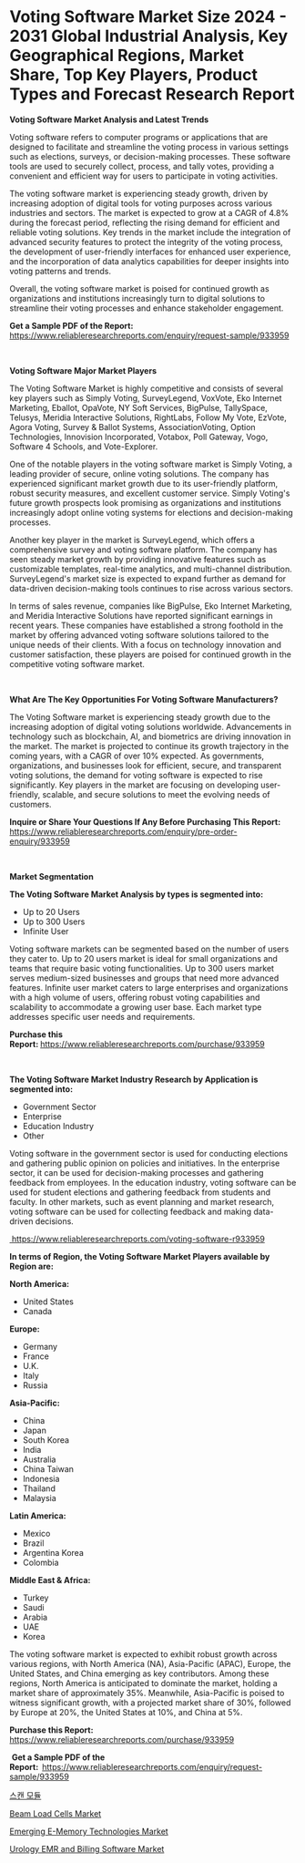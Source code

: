 <p><h1>Voting Software Market Size 2024 - 2031 Global Industrial Analysis, Key Geographical Regions, Market Share, Top Key Players, Product Types and Forecast Research Report</h1></p><p><strong>Voting Software Market Analysis and Latest Trends</strong></p>
<p><p>Voting software refers to computer programs or applications that are designed to facilitate and streamline the voting process in various settings such as elections, surveys, or decision-making processes. These software tools are used to securely collect, process, and tally votes, providing a convenient and efficient way for users to participate in voting activities.</p><p>The voting software market is experiencing steady growth, driven by increasing adoption of digital tools for voting purposes across various industries and sectors. The market is expected to grow at a CAGR of 4.8% during the forecast period, reflecting the rising demand for efficient and reliable voting solutions. Key trends in the market include the integration of advanced security features to protect the integrity of the voting process, the development of user-friendly interfaces for enhanced user experience, and the incorporation of data analytics capabilities for deeper insights into voting patterns and trends.</p><p>Overall, the voting software market is poised for continued growth as organizations and institutions increasingly turn to digital solutions to streamline their voting processes and enhance stakeholder engagement.</p></p>
<p><strong>Get a Sample PDF of the Report:&nbsp;</strong> <a href="https://www.reliableresearchreports.com/enquiry/request-sample/933959">https://www.reliableresearchreports.com/enquiry/request-sample/933959</a></p>
<p>&nbsp;</p>
<p><strong>Voting Software Major Market Players</strong></p>
<p><p>The Voting Software Market is highly competitive and consists of several key players such as Simply Voting, SurveyLegend, VoxVote, Eko Internet Marketing, Eballot, OpaVote, NY Soft Services, BigPulse, TallySpace, Telusys, Meridia Interactive Solutions, RightLabs, Follow My Vote, EzVote, Agora Voting, Survey & Ballot Systems, AssociationVoting, Option Technologies, Innovision Incorporated, Votabox, Poll Gateway, Vogo, Software 4 Schools, and Vote-Explorer.</p><p>One of the notable players in the voting software market is Simply Voting, a leading provider of secure, online voting solutions. The company has experienced significant market growth due to its user-friendly platform, robust security measures, and excellent customer service. Simply Voting's future growth prospects look promising as organizations and institutions increasingly adopt online voting systems for elections and decision-making processes.</p><p>Another key player in the market is SurveyLegend, which offers a comprehensive survey and voting software platform. The company has seen steady market growth by providing innovative features such as customizable templates, real-time analytics, and multi-channel distribution. SurveyLegend's market size is expected to expand further as demand for data-driven decision-making tools continues to rise across various sectors.</p><p>In terms of sales revenue, companies like BigPulse, Eko Internet Marketing, and Meridia Interactive Solutions have reported significant earnings in recent years. These companies have established a strong foothold in the market by offering advanced voting software solutions tailored to the unique needs of their clients. With a focus on technology innovation and customer satisfaction, these players are poised for continued growth in the competitive voting software market.</p></p>
<p>&nbsp;</p>
<p><strong>What Are The Key Opportunities For Voting Software Manufacturers?</strong></p>
<p><p>The Voting Software market is experiencing steady growth due to the increasing adoption of digital voting solutions worldwide. Advancements in technology such as blockchain, AI, and biometrics are driving innovation in the market. The market is projected to continue its growth trajectory in the coming years, with a CAGR of over 10% expected. As governments, organizations, and businesses look for efficient, secure, and transparent voting solutions, the demand for voting software is expected to rise significantly. Key players in the market are focusing on developing user-friendly, scalable, and secure solutions to meet the evolving needs of customers.</p></p>
<p><strong>Inquire or Share Your Questions If Any Before Purchasing This Report:</strong> <a href="https://www.reliableresearchreports.com/enquiry/pre-order-enquiry/933959">https://www.reliableresearchreports.com/enquiry/pre-order-enquiry/933959</a></p>
<p>&nbsp;</p>
<p><strong>Market Segmentation</strong></p>
<p><strong>The Voting Software Market Analysis by types is segmented into:</strong></p>
<p><ul><li>Up to 20 Users</li><li>Up to 300 Users</li><li>Infinite User</li></ul></p>
<p><p>Voting software markets can be segmented based on the number of users they cater to. Up to 20 users market is ideal for small organizations and teams that require basic voting functionalities. Up to 300 users market serves medium-sized businesses and groups that need more advanced features. Infinite user market caters to large enterprises and organizations with a high volume of users, offering robust voting capabilities and scalability to accommodate a growing user base. Each market type addresses specific user needs and requirements.</p></p>
<p><strong>Purchase this Report:&nbsp;</strong><a href="https://www.reliableresearchreports.com/purchase/933959">https://www.reliableresearchreports.com/purchase/933959</a></p>
<p>&nbsp;</p>
<p><strong>The Voting Software Market Industry Research by Application is segmented into:</strong></p>
<p><ul><li>Government Sector</li><li>Enterprise</li><li>Education Industry</li><li>Other</li></ul></p>
<p><p>Voting software in the government sector is used for conducting elections and gathering public opinion on policies and initiatives. In the enterprise sector, it can be used for decision-making processes and gathering feedback from employees. In the education industry, voting software can be used for student elections and gathering feedback from students and faculty. In other markets, such as event planning and market research, voting software can be used for collecting feedback and making data-driven decisions.</p></p>
<p><a href="https://www.reliableresearchreports.com/voting-software-r933959">&nbsp;https://www.reliableresearchreports.com/voting-software-r933959</a></p>
<p><strong>In terms of Region, the Voting Software Market Players available by Region are:</strong></p>
<p>
    <p> <strong> North America: </strong>
        <ul>
            <li>United States</li>
            <li>Canada</li>
        </ul>
        </p> 
    <p> <strong> Europe: </strong>
        <ul>
            <li>Germany</li>
            <li>France</li>
            <li>U.K.</li>
            <li>Italy</li>
            <li>Russia</li>
        </ul>
        </p> 
    <p> <strong> Asia-Pacific: </strong>
        <ul>
            <li>China</li>
            <li>Japan</li>
            <li>South Korea</li>
            <li>India</li>
            <li>Australia</li>
            <li>China Taiwan</li>
            <li>Indonesia</li>
            <li>Thailand</li>
            <li>Malaysia</li>
        </ul>
        </p> 
    <p> <strong> Latin America: </strong>
        <ul>
            <li>Mexico</li>
            <li>Brazil</li>
            <li>Argentina Korea</li>
            <li>Colombia</li>
        </ul>
        </p> 
    <p> <strong> Middle East & Africa: </strong>
        <ul>
            <li>Turkey</li>
            <li>Saudi</li>
            <li>Arabia</li>
            <li>UAE</li>
            <li>Korea</li>
        </ul>
    </p>
    </p>
<p><p>The voting software market is expected to exhibit robust growth across various regions, with North America (NA), Asia-Pacific (APAC), Europe, the United States, and China emerging as key contributors. Among these regions, North America is anticipated to dominate the market, holding a market share of approximately 35%. Meanwhile, Asia-Pacific is poised to witness significant growth, with a projected market share of 30%, followed by Europe at 20%, the United States at 10%, and China at 5%.</p></p>
<p><strong>Purchase this Report: </strong><a href="https://www.reliableresearchreports.com/purchase/933959">https://www.reliableresearchreports.com/purchase/933959</a></p>
<p>&nbsp;<strong>Get a Sample PDF of the Report:&nbsp;&nbsp;</strong><a href="https://www.reliableresearchreports.com/enquiry/request-sample/933959">https://www.reliableresearchreports.com/enquiry/request-sample/933959</a></p>
<p><strong></strong></p>
<p><p><a href="https://github.com/sougarounis/Market-Research-Report-List-3/blob/main/266025054317.md">스캔 모듈</a></p><p><a href="https://www.linkedin.com/pulse/beam-load-cells-market-trends-analysis-forecasted-period-8mnzf">Beam Load Cells Market</a></p><p><a href="https://www.linkedin.com/pulse/emerging-e-memory-technologies-market-furnishes-information-hgeuf">Emerging E-Memory Technologies Market</a></p><p><a href="https://github.com/RichRobinson5/Market-Research-Report-List-5/blob/main/urology-emr-and-billing-software-market.md">Urology EMR and Billing Software Market</a></p></p>